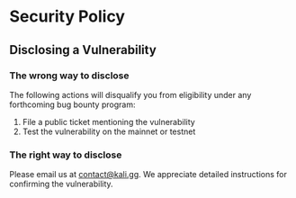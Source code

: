 # Security Policy

## Disclosing a Vulnerability

### The wrong way to disclose

The following actions will disqualify you from eligibility under any forthcoming bug bounty program:

1. File a public ticket mentioning the vulnerability
2. Test the vulnerability on the mainnet or testnet

### The right way to disclose

Please email us at [contact@kali.gg](mailto:contact@kali.gg). We appreciate detailed instructions for confirming the vulnerability.

